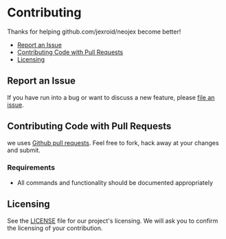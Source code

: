 # Contributing

Thanks for helping github.com/jexroid/neojex become better! 
  - [Report an Issue](#report-an-issue)
  - [Contributing Code with Pull Requests](#contributing-code-with-pull-requests)
  - [Licensing](#licensing)

## Report an Issue

If you have run into a bug or want to discuss a new feature, please [file an issue](https://github.com/jexroid/github.com/jexroid/neojex/issues).

## Contributing Code with Pull Requests

we uses [Github pull requests](https://github.com/jexroid/github.com/jexroid/neojex/pulls). Feel free to fork, hack away at your changes and submit.

### Requirements

 *  All commands and functionality should be documented appropriately


## Licensing

See the [LICENSE](https://github.com/jexroid/github.com/jexroid/neojex/blob/main/LICENSE) file for our project's licensing. We will ask you to confirm the licensing of your contribution.
